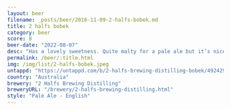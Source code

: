 ```yaml
---
layout: beer
filename: _posts/beer/2016-11-09-2-halfs-bobek.md
title: 2 halfs bobek
category: beer
score: 8
beer-date: "2022-08-07"
desc: "Has a lovely sweetness. Quite malty for a pale ale but it’s nice to have something different"
permalink: /beer/:title.html
img: /img/list/2-halfs-bobek.jpeg
untappd: "https://untappd.com/b/2-halfs-brewing-distilling-bobek/4924299"
country: "Australia"
brewery: "2 Halfs Brewing Distilling"
breweryURL: "/brewery/2-halfs-brewing-distilling.html"
style: "Pale Ale - English"
---
```

